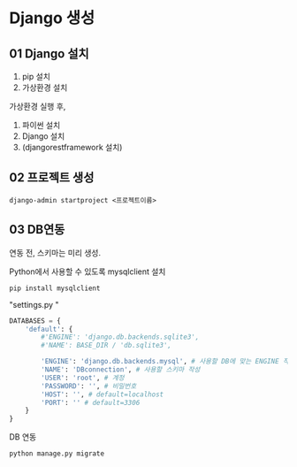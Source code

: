# Django 생성

## 01 Django 설치

1. pip 설치
2. 가상환경 설치



가상환경 실행 후,

1. 파이썬 설치
2. Django 설치
3. (djangorestframework 설치)



## 02 프로젝트 생성

`django-admin startproject <프로젝트이름>`



## 03 DB연동

연동 전, 스키마는 미리 생성.



Python에서 사용할 수 있도록 mysqlclient 설치

`pip install mysqlclient` 



"settings.py "

``` python
DATABASES = {
    'default': {
        #'ENGINE': 'django.db.backends.sqlite3',
        #'NAME': BASE_DIR / 'db.sqlite3',

        'ENGINE': 'django.db.backends.mysql', # 사용할 DB에 맞는 ENGINE 작성
        'NAME': 'DBconnection', # 사용할 스키마 작성
        'USER': 'root', # 계정
        'PASSWORD': '', # 비밀번호
        'HOST': '', # default=localhost
        'PORT': '' # default=3306
    }
}
```





DB 연동

`python manage.py migrate`

